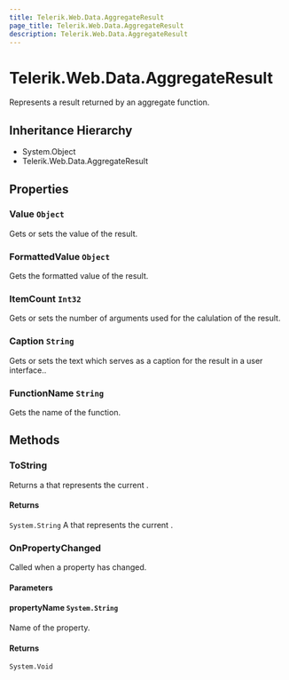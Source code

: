 ```yaml
---
title: Telerik.Web.Data.AggregateResult
page_title: Telerik.Web.Data.AggregateResult
description: Telerik.Web.Data.AggregateResult
---
```


# Telerik.Web.Data.AggregateResult

Represents a result returned by an aggregate function.

## Inheritance Hierarchy

* System.Object
* Telerik.Web.Data.AggregateResult

## Properties

###  Value `Object`

Gets or sets the value of the result.

###  FormattedValue `Object`

Gets the formatted value of the result.

###  ItemCount `Int32`

Gets or sets the number of arguments used for the calulation of the result.

###  Caption `String`

Gets or sets the text which serves as a caption for the result in a user interface..

###  FunctionName `String`

Gets the name of the function.

## Methods

###  ToString

Returns a  that represents the current .

#### Returns

`System.String` A  that represents the current .

###  OnPropertyChanged

Called when a property has changed.

#### Parameters

#### propertyName `System.String`

Name of the property.

#### Returns

`System.Void` 

